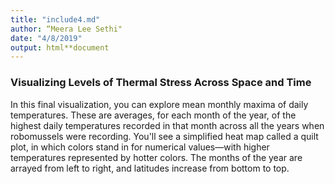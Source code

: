 ```yaml
---
title: "include4.md"
author: “Meera Lee Sethi"
date: "4/8/2019"
output: html**document
---
```

### Visualizing Levels of Thermal Stress Across Space and Time
In this final visualization, you can explore mean monthly maxima of daily temperatures. These are averages, for each month of the year, of the highest daily temperatures recorded in that month across all the years when robomussels were recording. You'll see a simplified heat map called a quilt plot, in which colors stand in for numerical values—with higher temperatures represented by hotter colors. The months of the year are arrayed from left to right, and latitudes increase from bottom to top.


